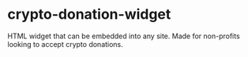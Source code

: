 # crypto-donation-widget
HTML widget that can be embedded into any site. Made for non-profits looking to accept crypto donations.
